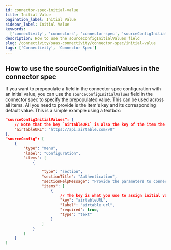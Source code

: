 ```yaml
---
id: connector-spec-initial-value
title: Initial Value
pagination_label: Initial Value
sidebar_label: Initial Value
keywords:
  ['connectivity', 'connectors', 'connector-spec', 'sourceConfigInitialValues']
description: How to use the sourceConfigInitialValues field
slug: /connectivity/saas-connectivity/connector-spec/initial-value
tags: ['Connectivity', 'Connector Spec']
---
```


## How to use the sourceConfigInitialValues in the connector spec

If you want to prepopulate a field in the connector spec configuration with an initial value, you can use the `sourceConfigInitialValues` field in the connector spec to specify the prepopulated value. This can be used across all items. All you need to provide is the item's key and its corresponding default value. This is a simple example using a textbox:

```json
"sourceConfigInitialValues": {
    // Note that the key `airtableURL` is also the key of the item the initial value is provided for
    "airtableURL": "https://api.airtable.com/v0"
},
"sourceConfig": [
    {
        "type": "menu",
        "label": "Configuration",
        "items": [
            {

                "type": "section",
                "sectionTitle": "Authentication",
                "sectionHelpMessage": "Provide the parameters to connect with the airtable worksheet.",
                "items": [
                    {
                        // The key is what you use to assign initial values to the spec
                        "key": "airtableURL",
                        "label": "airtable url",
                        "required": true,
                        "type": "text"
                    }
                ]
            }
        ]
    }
]
```
